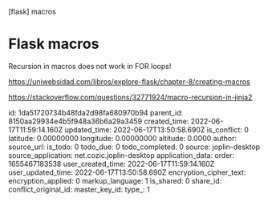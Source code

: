 [flask] macros

# Flask macros

Recursion in macros does not work in FOR loops!

https://uniwebsidad.com/libros/explore-flask/chapter-8/creating-macros

https://stackoverflow.com/questions/32771924/macro-recursion-in-jinja2



id: 1da51720734b48fda2d98fa680970b94
parent_id: 8150aa29934e4b5f948a36b6a29a3459
created_time: 2022-06-17T11:59:14.160Z
updated_time: 2022-06-17T13:50:58.690Z
is_conflict: 0
latitude: 0.00000000
longitude: 0.00000000
altitude: 0.0000
author: 
source_url: 
is_todo: 0
todo_due: 0
todo_completed: 0
source: joplin-desktop
source_application: net.cozic.joplin-desktop
application_data: 
order: 1655467183538
user_created_time: 2022-06-17T11:59:14.160Z
user_updated_time: 2022-06-17T13:50:58.690Z
encryption_cipher_text: 
encryption_applied: 0
markup_language: 1
is_shared: 0
share_id: 
conflict_original_id: 
master_key_id: 
type_: 1